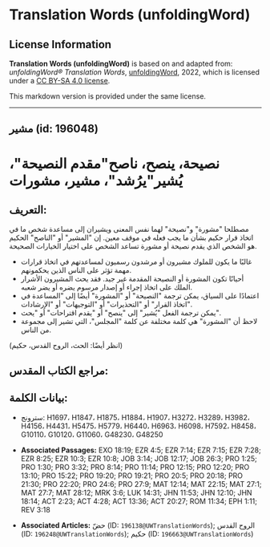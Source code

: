 # Translation Words (unfoldingWord)

## License Information

**Translation Words (unfoldingWord)** is based on and adapted from: _unfoldingWord® Translation Words_, [unfoldingWord](https://unfoldingword.org/utw), 2022, which is licensed under a [CC BY-SA 4.0 license](https://creativecommons.org/licenses/by-sa/4.0/legalcode.en).

This markdown version is provided under the same license.



--------------------------------

## مشير (id: 196048)

نصيحة، ينصح، ناصح"مقدم النصيحة"، يُشير"يرُشد"، مشير، مشورات
===========================================================

التعريف:
--------

مصطلحا "مشورة" و"نصيحة" لهما نفس المعنى ويشيران إلى مساعدة شخص ما في اتخاذ قرار حكيم بشأن ما يجب فعله في موقف معين. إن "المشير" أو "الناصح" الحكيم هو الشخص الذي يقدم نصيحة أو مشورة تساعد الشخص على اختيار الخيارات الصحيحة.

* غالبًا ما يكون للملوك مشيرون أو مرشدون رسميون لمساعدتهم في اتخاذ قرارات مهمة تؤثر على الناس الذين يحكمونهم.
* أحيانًا تكون المشورة أو النصيحة المقدمة غير جيد. فقد يحث المشيرون الأشرار الملك على اتخاذ إجراء أو إصدار مرسوم يضره أو يضر شعبه.
* اعتمادًا على السياق، يمكن ترجمة "النصيحة" أو "المشورة" أيضًا إلى "المساعدة في اتخاذ القرار" أو "التحذيرات" أو "التوجيهات" أو "الإرشادات".
* يمكن ترجمة الفعل "يُشير" إلى "ينصح" أو "يقدم اقتراحات" أو "يحث".
* لاحظ أن "المشورة" هي كلمة مختلفة عن كلمة "المجلس"، التي تشير إلى مجموعة من الناس.

(انظر أيضًا: الحث، الروح القدس، حكيم)

مراجع الكتاب المقدس:
--------------------

بيانات الكلمة:
--------------

* سترونج: H1697، H1847، H1875، H1884، H1907، H3272، H3289، H3982، H4156، H4431، H5475، H5779، H6440، H6963، H6098، H7592، H8458، G10110، G10120، G11060، G48230، G48250

* **Associated Passages:** EXO 18:19; EZR 4:5; EZR 7:14; EZR 7:15; EZR 7:28; EZR 8:25; EZR 10:3; EZR 10:8; JOB 3:14; JOB 12:17; JOB 26:3; PRO 1:25; PRO 1:30; PRO 3:32; PRO 8:14; PRO 11:14; PRO 12:15; PRO 12:20; PRO 13:10; PRO 15:22; PRO 19:20; PRO 19:21; PRO 20:5; PRO 20:18; PRO 21:30; PRO 22:20; PRO 24:6; PRO 27:9; MAT 12:14; MAT 22:15; MAT 27:1; MAT 27:7; MAT 28:12; MRK 3:6; LUK 14:31; JHN 11:53; JHN 12:10; JHN 18:14; ACT 2:23; ACT 4:28; ACT 13:36; ACT 20:27; ROM 11:34; EPH 1:11; REV 3:18
* **Associated Articles:** حضّ (ID: `196138@UWTranslationWords`); الروح القدس (ID: `196248@UWTranslationWords`); حكيم (ID: `196663@UWTranslationWords`)

